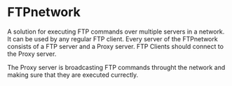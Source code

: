 # FTPnetwork
A solution for executing FTP commands over multiple servers in a network. It can be used by any regular FTP client.
Every server of the FTPnetwork consists of a FTP server and a Proxy server. FTP Clients should connect to the Proxy server.

The Proxy server is broadcasting FTP commands throught the network and making sure that they are executed currectly.

